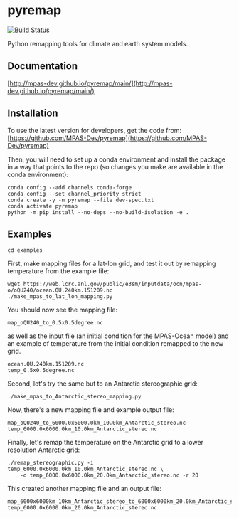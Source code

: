 # pyremap

[![Build Status](https://dev.azure.com/MPAS-Dev/pyremap%20testing/_apis/build/status/MPAS-Dev.pyremap?branchName=main)](https://dev.azure.com/MPAS-Dev/pyremap%20testing/_build/latest?definitionId=1&branchName=main)

Python remapping tools for climate and earth system models.

## Documentation

[http://mpas-dev.github.io/pyremap/main/](http://mpas-dev.github.io/pyremap/main/)

## Installation

To use the latest version for developers, get the code from:
[https://github.com/MPAS-Dev/pyremap](https://github.com/MPAS-Dev/pyremap)

Then, you will need to set up a conda environment and install the package
in a way that points to the repo (so changes you make are available in the
conda environment):
```
conda config --add channels conda-forge
conda config --set channel_priority strict
conda create -y -n pyremap --file dev-spec.txt
conda activate pyremap
python -m pip install --no-deps --no-build-isolation -e .
```

## Examples

```
cd examples
```
First, make mapping files for a lat-lon grid, and test it out by remapping
temperature from the example file:
```
wget https://web.lcrc.anl.gov/public/e3sm/inputdata/ocn/mpas-o/oQU240/ocean.QU.240km.151209.nc
./make_mpas_to_lat_lon_mapping.py
```
You should now see the mapping file:
```
map_oQU240_to_0.5x0.5degree.nc
```
as well as the input file (an initial condition for the MPAS-Ocean model) and
an example of temperature from the initial condition remapped to the new grid.
```
ocean.QU.240km.151209.nc
temp_0.5x0.5degree.nc
```

Second, let's try the same but to an Antarctic stereographic grid:
```
./make_mpas_to_Antarctic_stereo_mapping.py
```
Now, there's a new mapping file and example output file:
```
map_oQU240_to_6000.0x6000.0km_10.0km_Antarctic_stereo.nc
temp_6000.0x6000.0km_10.0km_Antarctic_stereo.nc
```

Finally, let's remap the temperature on the Antarctic grid to a lower
resolution Antarctic grid:
```
./remap_stereographic.py -i temp_6000.0x6000.0km_10.0km_Antarctic_stereo.nc \
    -o temp_6000.0x6000.0km_20.0km_Antarctic_stereo.nc -r 20
```
This created another mapping file and an output file:
```
map_6000x6000km_10km_Antarctic_stereo_to_6000x6000km_20.0km_Antarctic_stereo.nc
temp_6000.0x6000.0km_20.0km_Antarctic_stereo.nc
```
